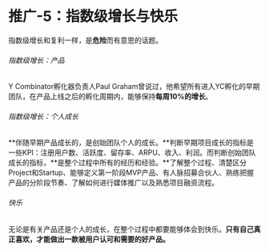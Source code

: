 # 推广-5：指数级增长与快乐

指数级增长和复利一样，是**危险**而有意思的话题。

###### 指数级增长：产品
Y Combinator孵化器负责人Paul Graham曾说过，他希望所有进入YC孵化的早期团队，在产品上线之后的孵化周期内，能够保持**每周10%的增长**。

###### 指数级增长：个人成长
**伴随早期产品成长的，是创始团队个人的成长。**判断早期项目成长的指标是一些KPI：注册用户数、活跃度、留存率、ARPU、收入、利润。而判断创始团队成长的指标，**是整个过程中所有的经历和经验。**了解整个过程、清楚区分Project和Startup、能够定义第一阶段MVP产品、有人脉招募合伙人、熟练把握产品的分阶段节奏、了解如何进行媒体推广以及熟悉项目融资流程。

###### 快乐
无论是有关产品还是个人的成长，在整个过程中都要能够体会到快乐。**只有自己真正喜欢，才能做出一款被用户认可和需要的好产品。**
